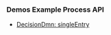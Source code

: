 ### Demos Example Process API
- [DecisionDmn: singleEntry](https://webstor.ch/demos-example/OpenApi.html#tag/DecisionDmn:-singleEntry)
